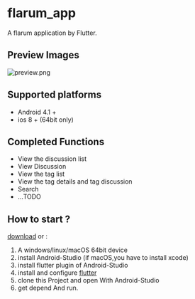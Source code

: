# flarum_app

A flarum application by Flutter.

## Preview Images
![preview.png](https://i.loli.net/2020/07/16/g8b1m4JBH5qISdE.png)

## Supported platforms
- Android 4.1 +
- ios 8 + (64bit only)

## Completed Functions
- View the discussion list
- View Discussion
- View the tag list
- View the tag details and tag discussion  
- Search  
- ...TODO


## How to start ?

[download](https://github.com/clinux-co/flarum_app/releases) or :

1. A windows/linux/macOS 64bit device
2. install Android-Studio (if macOS,you have to install xcode)
3. install flutter plugin of Android-Studio
4. install and configure [flutter](https://flutter.dev/docs/get-started/install)
5. clone this Project and open With Android-Studio
6. get depend And run.
